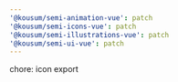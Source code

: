 ```yaml
---
'@kousum/semi-animation-vue': patch
'@kousum/semi-icons-vue': patch
'@kousum/semi-illustrations-vue': patch
'@kousum/semi-ui-vue': patch
---
```


chore: icon export
